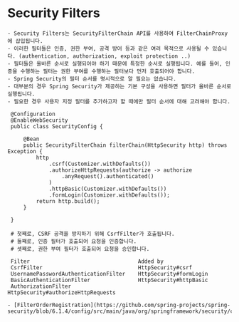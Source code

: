 # Security Filters

    - Security Filters는 SecurityFilterChain API를 사용하여 FilterChainProxy에 삽입됩니다.
    - 이러한 필터들은 인증, 권한 부여, 공격 방어 등과 같은 여러 목적으로 사용될 수 있습니다. (authentication, authorization, exploit protection ..)
    - 필터들은 올바른 순서로 실행되어야 하기 때문에 특정한 순서로 실행됩니다. 예를 들어, 인증을 수행하는 필터는 권한 부여를 수행하는 필터보다 먼저 호출되어야 합니다.
    - Spring Security의 필터 순서를 명시적으로 알 필요는 없습니다. 
    - 대부분의 경우 Spring Security가 제공하는 기본 구성을 사용하면 필터가 올바른 순서로 실행됩니다. 
    - 필요한 경우 사용자 지정 필터를 추가하고자 할 때에만 필터 순서에 대해 고려해야 합니다.
   ```
    @Configuration
    @EnableWebSecurity
    public class SecurityConfig {

        @Bean
        public SecurityFilterChain filterChain(HttpSecurity http) throws Exception {
            http
                .csrf(Customizer.withDefaults())
                .authorizeHttpRequests(authorize -> authorize
                    .anyRequest().authenticated()
                )
                .httpBasic(Customizer.withDefaults())
                .formLogin(Customizer.withDefaults());
            return http.build();
        }

    }
    
    # 첫째로, CSRF 공격을 방지하기 위해 CsrfFilter가 호출됩니다.
    # 둘째로, 인증 필터가 호출되어 요청을 인증합니다.
    # 셋째로, 권한 부여 필터가 호출되어 요청을 승인합니다.
   ```

   ```
    Filter	                                Added by
    CsrfFilter                              HttpSecurity#csrf
    UsernamePasswordAuthenticationFilter    HttpSecurity#formLogin
    BasicAuthenticationFilter               HttpSecurity#httpBasic
    AuthorizationFilter                     HttpSecurity#authorizeHttpRequests
   ```

    - [FilterOrderRegistration](https://github.com/spring-projects/spring-security/blob/6.1.4/config/src/main/java/org/springframework/security/config/annotation/web/builders/FilterOrderRegistration.java)